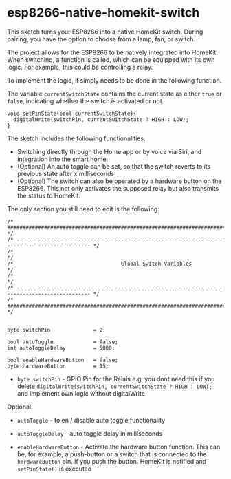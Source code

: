 # esp8266-native-homekit-switch
This sketch turns your ESP8266 into a native HomeKit switch. During pairing, you have the option to choose from a lamp, fan, or switch.

The project allows for the ESP8266 to be natively integrated into HomeKit. When switching, a function is called, which can be equipped with its own logic. For example, this could be controlling a relay.



To implement the logic, it simply needs to be done in the following function.

The variable `currentSwitchState` contains the current state as either `true` or `false`, indicating whether the switch is activated or not.

```arduino
void setPinState(bool currentSwitchState){
  digitalWrite(switchPin, currentSwitchState ? HIGH : LOW);
}
```



The sketch includes the following functionalities:

- Switching directly through the Home app or by voice via Siri, and integration into the smart home.
- (Optional) An auto toggle can be set, so that the switch reverts to its previous state after x milliseconds.
- (Optional) The switch can also be operated by a hardware button on the ESP8266. This not only activates the supposed relay but also transmits the status to HomeKit.



The only section you still need to edit is the following:



```arduino
/* ############################################################################################## */
/* ---------------------------------------------------------------------------------------------- */
/*                                                                                                */
/*                                   Global Switch Variables                                      */
/*                                                                                                */
/* ---------------------------------------------------------------------------------------------- */
/* ############################################################################################## */


byte switchPin              = 2;

bool autoToggle             = false;
int autoToggleDelay         = 5000;

bool enableHardwareButton   = false;
byte hardwareButton         = 15;
```



- `byte switchPin` - GPIO Pin for the Relais e.g. you dont need this if you delete `digitalWrite(switchPin, currentSwitchState ? HIGH : LOW);` and implement own logic without digitalWrite



Optional:

- `autoToggle` - to en / disable auto toggle functionality
- `autoToggleDelay` - auto toggle delay in milliseconds



- `enableHardwareButton`  - Activate the hardware button function. This can be, for example, a push-button or a switch that is connected to the `hardwareButton` pin. If you push the button. HomeKit is notified and `setPinState()` is executed